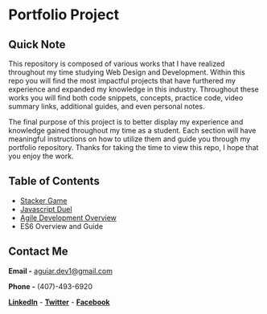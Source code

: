 # Portfolio Project

## Quick Note

This repository is composed of various works that I have realized throughout my time studying Web Design and Development. Within this repo you will find the most impactful projects that have furthered my experience and expanded my knowledge in this industry. Throughout these works you will find both code snippets, concepts, practice code, video summary links, additional guides, and even personal notes.

The final purpose of this project is to better display my experience and knowledge gained throughout my time as a student. Each section will have meaningful instructions on how to utilize them and guide you through my portfolio repository. Thanks for taking the time to view this repo, I hope that you enjoy the work.

## Table of Contents

- [Stacker Game](./Stacker_Game/)
- [Javascript Duel](./Javascript_Duel/)
- [Agile Development Overview](./Agile_Development_Overview/)
- ES6 Overview and Guide

## Contact Me

**Email -** aguiar.dev1@gmail.com

**Phone -** (407)-493-6920

**[LinkedIn](https://www.linkedin.com/in/aguiar-dev)** - **[Twitter](https://twitter.com/aguiar_dev)** - **[Facebook](https://www.facebook.com/aguiar.dev)**

